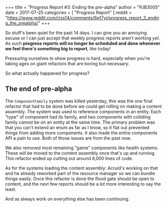 +++
title = "Progress Report #3: Ending the pre-alpha"
author = "PJB3005"
date = 2017-07-25
categories = [
	"Progress Report"
]
reddit = "https://www.reddit.com/r/ss14/comments/6pf7yj/progress_report_3_ending_the_prealpha/"
+++

So stuff's been quiet for the past 14 days. I can give you an annoying excuse or I can just accept that weekly progress reports aren't working *yet*. As such **progress reports will no longer be scheduled and done whenever we feel there's something big to report**, like today!

<!--more-->

Pressuring ourselves to show progress is hard, especially when you're taking ages on giant refactors that are boring but necessary.

So what actually happened for progress?

## The end of pre-alpha

The `ComponentFamily` system was killed yesterday, this was the one final refactor that had to be done before we could get rolling on making a content assembly.
The system was used to reference components in an entity. Each "type" of component had its family, and two components with colliding family cannot be on an entity at the same time.
The primary problem was that you can't extend an enum as far as I know, so it flat out prevented things from adding more components. It also made the entire components API a pain to use.
Both of those issues are from the past now.

We also removed most remaining "game" components like health systems. These will be moved to the content assembly once that's up and running. This refactor ended up cutting out around 8,000 lines of code.

As for the systems loading the content assembly: Acruid's working on that and he already reworked part of the resource manager so we can bundle things easily. Once this refactor is done the flood gate should be open to content, and the next few reports should be a lot more interesting to say the least.

And as always work on everything else has been continuing.
